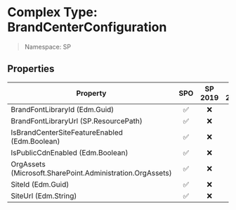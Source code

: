 # Complex Type: BrandCenterConfiguration

> Namespace: SP

## Properties

Property | SPO | SP 2019 | SP 2016 | SP 2013
----------|:---:|:-------:|:-------:|:-------:
BrandFontLibraryId (Edm.Guid) | ✅ | ❌ | ❌ | ❌
BrandFontLibraryUrl (SP.ResourcePath) | ✅ | ❌ | ❌ | ❌
IsBrandCenterSiteFeatureEnabled (Edm.Boolean) | ✅ | ❌ | ❌ | ❌
IsPublicCdnEnabled (Edm.Boolean) | ✅ | ❌ | ❌ | ❌
OrgAssets (Microsoft.SharePoint.Administration.OrgAssets) | ✅ | ❌ | ❌ | ❌
SiteId (Edm.Guid) | ✅ | ❌ | ❌ | ❌
SiteUrl (Edm.String) | ✅ | ❌ | ❌ | ❌
